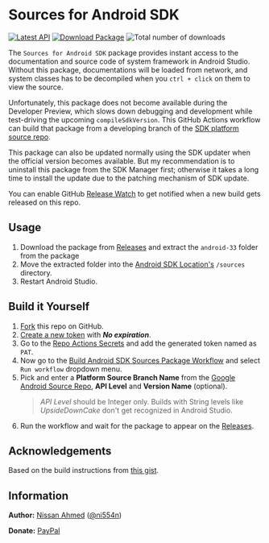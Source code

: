 # Sources for Android SDK

[![Latest API](https://img.shields.io/badge/API-33-blue)](https://developer.android.com/studio/releases/platforms)
[![Download Package](https://img.shields.io/badge/Download-zip-red)](/../../releases/download/v33_1654803276/sources-33.zip)
![Total number of downloads](https://img.shields.io/github/downloads/ni554n/sources-for-android-sdk/total?color=eeeeee&label=)

The `Sources for Android SDK` package provides instant access to the documentation and source code of system framework in Android Studio. Without this package, documentations will be loaded from network, and system classes has to be decompiled when you `ctrl + click` on them to view the source.

Unfortunately, this package does not become available during the Developer Preview, which slows down debugging and development while test-driving the upcoming `compileSdkVersion`. This GitHub Actions workflow can build that package from a developing branch of the [SDK platform source repo](https://android.googlesource.com/platform/frameworks/base).

This package can also be updated normally using the SDK updater when the official version becomes available. But my recommendation is to uninstall this package from the SDK Manager first; otherwise it takes a long time to install the update due to the patching mechanism of SDK update.

You can enable GitHub [Release Watch](.images/watch-release.png) to get notified when a new build gets released on this repo.

## Usage

1. Download the package from [Releases](/../../releases) and extract the `android-33` folder from the package
2. Move the extracted folder into the [Android SDK Location's](.images/sdk-location.jpg) `/sources` directory.
3. Restart Android Studio.

## Build it Yourself

1. [Fork](https://github.com/ni554n/sources-for-android-sdk/fork) this repo on GitHub.
2. [Create a new token](https://github.com/settings/tokens/new?scopes=repo&description=Sources%20for%20Android%20SDK) with **_No expiration_**.
3. Go to the [Repo Actions Secrets](/../../settings/secrets/actions/new) and add the generated token named as `PAT`.
4. Now go to the [Build Android SDK Sources Package Workflow](/../../actions/workflows/build-package.yaml) and select `Run workflow` dropdown menu.
5. Pick and enter a **Platform Source Branch Name** from the [Google Android Source Repo](https://android.googlesource.com/platform/frameworks/base), **API Level** and **Version Name** (optional).
    > _API Level_ should be Integer only. Builds with String levels like _UpsideDownCake_ don't get recognized in Android Studio.
6. Run the workflow and wait for the package to appear on the [Releases](/../../releases).

## Acknowledgements

Based on the build instructions from [this gist](https://gist.github.com/cketti/210bb18b6e6112135b7b6468754901bf).

## Information

**Author:** [Nissan Ahmed](https://ni554n.github.io) ([@ni554n](https://twitter.com/ni554n))

**Donate:** [PayPal](https://paypal.me/ni554n)
<img src="https://ping.anissan.com/?repo=sources-for-android-sdk" width="0" height="0" align="right">
